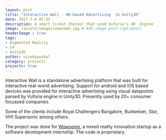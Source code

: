 ```yaml
---
layout: post
title: "Interactive Wall - AR-based Advertising  in Unity3D"
date: 2017-7-4 07:32
description: A smart ticket checker that used Vuforia's AR  Engine
image: /assets/images/wowsome.jpg # Add image post (optional)
headerImage : true
tags:
- Augmented Reality
- C#
- Unity3D
author: vivekkaushal
category: projects
projects: true
---
```


Interactive Wall is a standalone advertising platform that was built for interactive real-world advertising. Support for android and iOS based devices was provided for interactive advertising using visual datapoints parsed by Vuforia engine in Unity3D. Presently used by 20+ consumer focussed companies.

Some of the clients include Royal Challengers Bangalore, Budweiser, Star, VH1 Supersonic among others.

The project was done for [Wowsome](https://wowso.me), a mixed reality innovation startup as a software development internship. The code is proprietary.